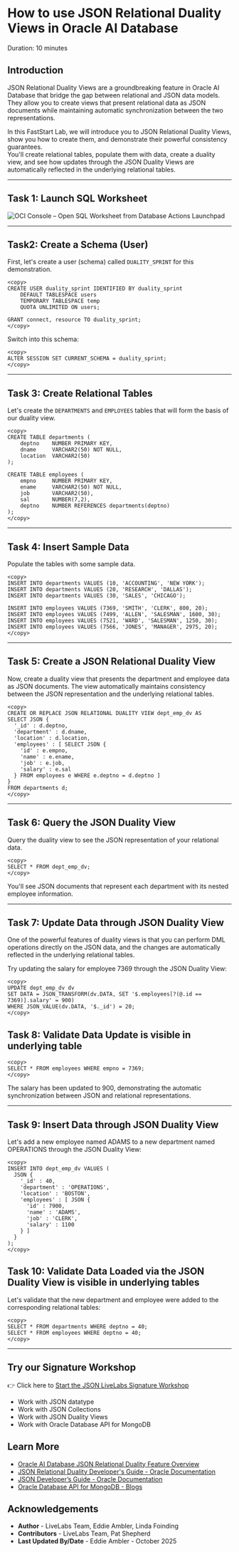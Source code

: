 # How to use JSON Relational Duality Views in Oracle AI Database

Duration: 10 minutes

## Introduction

JSON Relational Duality Views are a groundbreaking feature in Oracle AI Database that bridge the gap between relational and JSON data models.  
They allow you to create views that present relational data as JSON documents while maintaining automatic synchronization between the two representations.  

In this FastStart Lab, we will introduce you to JSON Relational Duality Views, show you how to create them, and demonstrate their powerful consistency guarantees.  
You'll create relational tables, populate them with data, create a duality view, and see how updates through the JSON Duality Views are automatically reflected in the underlying relational tables.

---

## Task 1: Launch SQL Worksheet

![OCI Console – Open SQL Worksheet from Database Actions Launchpad](./images/open-sql-worksheet-from-database-actions-launchpad.png "=50%x*")


---

## Task2: Create a Schema (User)

First, let's create a user (schema) called `DUALITY_SPRINT` for this demonstration.

```
<copy>
CREATE USER duality_sprint IDENTIFIED BY duality_sprint
    DEFAULT TABLESPACE users
    TEMPORARY TABLESPACE temp
    QUOTA UNLIMITED ON users;

GRANT connect, resource TO duality_sprint;
</copy>
```

Switch into this schema:

```
<copy>
ALTER SESSION SET CURRENT_SCHEMA = duality_sprint;
</copy>
```

---

## Task 3: Create Relational Tables

Let's create the `DEPARTMENTS` and `EMPLOYEES` tables that will form the basis of our duality view.

```
<copy>
CREATE TABLE departments (
    deptno    NUMBER PRIMARY KEY,
    dname     VARCHAR2(50) NOT NULL,
    location  VARCHAR2(50)
);

CREATE TABLE employees (
    empno     NUMBER PRIMARY KEY,
    ename     VARCHAR2(50) NOT NULL,
    job       VARCHAR2(50),
    sal       NUMBER(7,2),
    deptno    NUMBER REFERENCES departments(deptno)
);
</copy>
```

---

## Task 4: Insert Sample Data

Populate the tables with some sample data.

```
<copy>
INSERT INTO departments VALUES (10, 'ACCOUNTING', 'NEW YORK');
INSERT INTO departments VALUES (20, 'RESEARCH', 'DALLAS');
INSERT INTO departments VALUES (30, 'SALES', 'CHICAGO');

INSERT INTO employees VALUES (7369, 'SMITH', 'CLERK', 800, 20);
INSERT INTO employees VALUES (7499, 'ALLEN', 'SALESMAN', 1600, 30);
INSERT INTO employees VALUES (7521, 'WARD', 'SALESMAN', 1250, 30);
INSERT INTO employees VALUES (7566, 'JONES', 'MANAGER', 2975, 20);
</copy>
```

---

## Task 5: Create a JSON Relational Duality View

Now, create a duality view that presents the department and employee data as JSON documents. The view automatically maintains consistency between the JSON representation and the underlying relational tables.

```
<copy>
CREATE OR REPLACE JSON RELATIONAL DUALITY VIEW dept_emp_dv AS
SELECT JSON {
  '_id' : d.deptno,
  'department' : d.dname,
  'location' : d.location,
  'employees' : [ SELECT JSON {
    'id' : e.empno,
    'name' : e.ename,
    'job' : e.job,
    'salary' : e.sal
  } FROM employees e WHERE e.deptno = d.deptno ]
}
FROM departments d;
</copy>
```

---

## Task 6: Query the JSON Duality View

Query the duality view to see the JSON representation of your relational data.

```
<copy>
SELECT * FROM dept_emp_dv;
</copy>
```

You'll see JSON documents that represent each department with its nested employee information.

---

## Task 7: Update Data through JSON Duality View

One of the powerful features of duality views is that you can perform DML operations directly on the JSON data, and the changes are automatically reflected in the underlying relational tables.

Try updating the salary for employee 7369 through the JSON Duality View:

```
<copy>
UPDATE dept_emp_dv dv
SET DATA = JSON_TRANSFORM(dv.DATA, SET '$.employees[?(@.id == 7369)].salary' = 900)
WHERE JSON_VALUE(dv.DATA, '$._id') = 20;
</copy>
```

## Task 8: Validate Data Update is visible in underlying table

```
<copy>
SELECT * FROM employees WHERE empno = 7369;
</copy>
```

The salary has been updated to 900, demonstrating the automatic synchronization between JSON and relational representations.

---

## Task 9: Insert Data through JSON Duality View
  
Let's add a new employee named ADAMS to a new department named OPERATIONS through the JSON Duality View:  

```
<copy>
INSERT INTO dept_emp_dv VALUES (
  JSON {
    '_id' : 40,
    'department' : 'OPERATIONS',
    'location' : 'BOSTON',
    'employees' : [ JSON {
      'id' : 7900,
      'name' : 'ADAMS',
      'job' : 'CLERK',
      'salary' : 1100
    } ]
  }
);
</copy>
```

## Task 10: Validate Data Loaded via the JSON Duality View is visible in underlying tables

Let's validate that the new department and employee were added to the corresponding relational tables:

```
<copy>
SELECT * FROM departments WHERE deptno = 40;
SELECT * FROM employees WHERE deptno = 40;
</copy>
```

---



## Try our Signature Workshop

👉 Click here to [Start the JSON LiveLabs Signature Workshop](https://apexapps.oracle.com/pls/apex/f?p=133:180:16090110673701::::wid:3635)

* Work with JSON datatype
* Work with JSON Collections
* Work with JSON Duality Views
* Work with Oracle Database API for MongoDB

## Learn More

* [Oracle AI Database JSON Relational Duality Feature Overview]( https://www.oracle.com/database/json-relational-duality/ )
* [JSON Relational Duality Developer's Guide - Oracle Documentation]( https://docs.oracle.com/en/database/oracle/oracle-database/23/jsnvu/overview-json-relational-duality-views.html )
* [JSON Developer’s Guide - Oracle Documentation]( https://docs.oracle.com/en/database/oracle/oracle-database/23/adjsn/)
* [Oracle Database API for MongoDB - Blogs]( https://docs.oracle.com/en/database/oracle/mongodb-api/blogs.html )

## Acknowledgements
* **Author** - LiveLabs Team, Eddie Ambler, Linda Foinding
* **Contributors** - LiveLabs Team, Pat Shepherd
* **Last Updated By/Date** - Eddie Ambler - October 2025